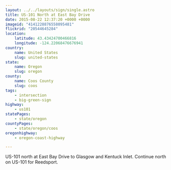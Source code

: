 ```yaml
---
layout: ../../layouts/sign/single.astro
title: US-101 North at East Bay Drive
date: 2015-08-22 12:37:20 +0000 +0000
imageid: "4141228876558095481"
flickrid: "20544645284"
location:
    latitude: 43.43424700466816
    longitude: -124.22068476676941
country:
    name: United States
    slug: united-states
state:
    name: Oregon
    slug: oregon
county:
    name: Coos County
    slug: coos
tags:
    - intersection
    - big-green-sign
highway:
    - us101
statePages:
    - state/oregon
countyPages:
    - state/oregon/coos
oregonhighway:
    - oregon-coast-highway

---
```

US-101 north at East Bay Drive to Glasgow and Kentuck Inlet.  Continue north on US-101 for Reedsport.